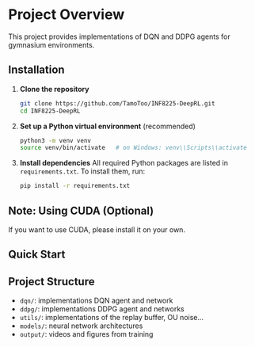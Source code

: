 # Project Overview
This project provides implementations of DQN and DDPG agents for gymnasium environments.

## Installation

1. **Clone the repository**
   ```bash
   git clone https://github.com/TamoToo/INF8225-DeepRL.git
   cd INF8225-DeepRL
   ```

2. **Set up a Python virtual environment** (recommended)
   ```bash
   python3 -m venv venv
   source venv/bin/activate   # on Windows: venv\\Scripts\\activate
   ```

3. **Install dependencies**
   All required Python packages are listed in `requirements.txt`. To install them, run:
   ```bash
   pip install -r requirements.txt
   ```

## Note: Using CUDA (Optional)

If you want to use CUDA, please install it on your own.

## Quick Start

<!-- 1. **Train a DQN agent**
   ```bash
   python train_dqn.py --env CartPole-v1
   ```

2. **Train a DDPG agent**
   ```bash
   python train_ddpg.py --env Pendulum-v0
   ```

3. **Evaluate a trained model**
   ```bash
   python evaluate.py --model_path runs/dqn_cartpole/model.pt
   ``` -->

## Project Structure

- `dqn/`: implementations DQN agent and network
- `ddpg/`: implementations DDPG agent and networks
- `utils/`: implementations of the replay buffer, OU noise...
- `models/`: neural network architectures
- `output/`: videos and figures from training

<!-- ## License -->
